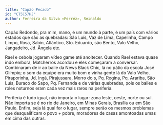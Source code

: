 ```yaml
---
title: "Capão Pecado"
id: "CT5C57HJ"
author: Ferreira da Silva «Ferréz», Reinaldo
---
```

<div data-schema-version="8"><p>Capão Redondo, pra mim, mano, é um mundo à parte, é um país com vários estados que são as quebradas: São Luís, Vaz de Lima, Capelinha, Campo Limpo, Rosa, Sabin, Atlântico, Sto. Eduardo, são Bento, Valo Velho, Jangadeiro, Jd. Ângela etc. &nbsp;</p> <p>Rael e cebola jogaram vídeo game até anoitecer. Quando Rael estava quase indo embora, Matcherros acordou e eles começaram a conversar. Combinaram de ir ao baile da News Black Chic, lá no pátio da escola José Olímpio; o som da equipe era muito bom e vinha gente lá do Valo Velho, Piraporinha, Jd. Ingá, Pirajussara, Morro do s, Pq. Regina, Pq. Arariba, São Luís, Buraco do Sapo, Pq. Fernanda e de várias quebradas, pois os bailes e roles noturnos eram cada vez mais raros na periferia. </p> <p>Periferia é tudo igual, não importa o lugar: zona leste, oeste, norte ou sul. Não importa se é no rio de Janeiro, em Minas Gerais, Brasília ou em São Paulo. Enfim, seja lá qual for o lugar, sempre serão os mesmos problemas que desqualificam o povo + pobre, moradores de casas amontoadas umas em cima das outras.</p> </div>